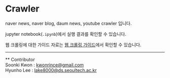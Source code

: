 # Crawler
naver news, naver blog, daum news, youtube crawler 입니다.

jupyter notebook(`.ipynb`)에서 실행 결과를 확인할 수 있습니다.

웹 크롤링에 대한 가이드 자료는 [웹 크롤링 가이드]('./slides/crawling_guide.pdf')에서 확인할 수 있습니다.

-------------------
** Contributor    
Soonki Kwon : kwonrince@gmail.com       
Hyunho Lee : lake8000@ds.seoultech.ac.kr
